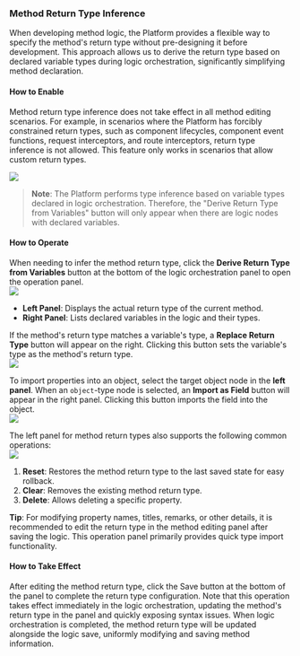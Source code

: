 ### Method Return Type Inference

When developing method logic, the Platform provides a flexible way to specify the method's return type without pre-designing it before development. This approach allows us to derive the return type based on declared variable types during logic orchestration, significantly simplifying method declaration.

#### How to Enable

Method return type inference does not take effect in all method editing scenarios. For example, in scenarios where the Platform has forcibly constrained return types, such as component lifecycles, component event functions, request interceptors, and route interceptors, return type inference is not allowed. This feature only works in scenarios that allow custom return types.

![](/workbench/workflow-return-type.png)

> **Note**: The Platform performs type inference based on variable types declared in logic orchestration. Therefore, the "Derive Return Type from Variables" button will only appear when there are logic nodes with declared variables.

#### How to Operate

When needing to infer the method return type, click the **Derive Return Type from Variables** button at the bottom of the logic orchestration panel to open the operation panel.  
![](/workbench/workflow-return-type1.png)

-   **Left Panel**: Displays the actual return type of the current method.
-   **Right Panel**: Lists declared variables in the logic and their types.

If the method's return type matches a variable's type, a **Replace Return Type** button will appear on the right. Clicking this button sets the variable's type as the method's return type.  
![](/workbench/workflow-return-type2.png)

To import properties into an object, select the target object node in the **left panel**. When an `object`-type node is selected, an **Import as Field** button will appear in the right panel. Clicking this button imports the field into the object.  
![](/workbench/workflow-return-type3.png)

The left panel for method return types also supports the following common operations:  
![](/workbench/workflow-return-type4.png)

1. **Reset**: Restores the method return type to the last saved state for easy rollback.
2. **Clear**: Removes the existing method return type.
3. **Delete**: Allows deleting a specific property.

**Tip**: For modifying property names, titles, remarks, or other details, it is recommended to edit the return type in the method editing panel after saving the logic. This operation panel primarily provides quick type import functionality.

#### How to Take Effect

After editing the method return type, click the Save button at the bottom of the panel to complete the return type configuration. Note that this operation takes effect immediately in the logic orchestration, updating the method's return type in the panel and quickly exposing syntax issues. When logic orchestration is completed, the method return type will be updated alongside the logic save, uniformly modifying and saving method information.
